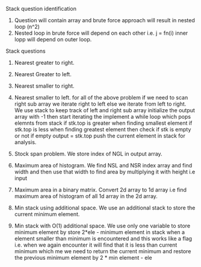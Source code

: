 Stack question identification
1. Question will contain array and brute force approach will result in nested loop (n^2)
2. Nested loop in brute force will depend on each other i.e. j = fn(i) inner lopp will depend on outer loop. 

Stack questions

1. Nearest greater to right.
2. Nearest Greater to left.
3. Nearest smaller to right.
4. Nearest smaller to left.
    for all of the above problem if we need to scan right sub array we iterate right to left else we iterate 
    from left to right.
    We use stack to keep track of left and right sub array
    initialize the output array with -1
    then start iterating the implement a while loop which pops elemnts from stack 
        if stk.top is greater when finding smallest element
        if stk.top is less when finding greatest element
    then check if stk is empty or not
        if empty output = stk.top
    push the current element in stack for analysis.

5. Stock span problem.
    We store index of NGL in output array.
6. Maximum area of histogram.
    We find NSL and NSR index array and find width and then use that width to find area by multiplying it with height i.e input
7. Maximum area in a binary matrix.
    Convert 2d array to 1d array i.e find maximum area of histogram of all 1d array in the 2d array.
8. Min stack using additional space.
    We use an additional stack to store the current minimum element.
9. Min stack with O(1) additional space.
    We use only one variable to store minimum element by store 2*ele - minimum element in stack 
    when a element smaller than minimum is encountered and this works like a flag i.e. when we again encounter it
    will find that it is less than current minimum which me we need to return the current minimum 
    and restore the previous minimum element by 2 * min element - ele

